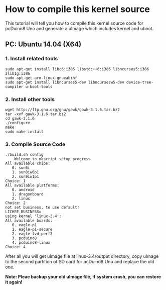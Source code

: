 # How to compile this kernel source

This tutorial will tell you how to compile this kernel source code for pcDuino8 Uno and generate a uImage which includes kernel and uboot.

## PC: Ubuntu 14.04 (X64)
### 1. Install related tools
```
sudo apt-get install libc6:i386 libstdc++6:i386 libncurses5:i386 zlib1g:i386
sudo apt-get arm-linux-gnueabihf
sudo apt-get install libncurses5-dev libncursesw5-dev device-tree-compiler u-boot-tools

```
### 2. Install other tools
```
wget http://ftp.gnu.org/gnu/gawk/gawk-3.1.6.tar.bz2
tar -xvf gawk-3.1.6.tar.bz2
cd gawk-3.1.6
./configure
make
sudo make install
```

### 3. Compile Source Code
```
./build.sh config
	Welcome to mkscript setup progress
All available chips:
   0. sun6i
   1. sun8iw6p1
   2. sun9iw1p1
Choice: 1
All available platforms:
   0. android
   1. dragonboard
   2. linux
Choice: 2
not set business, to use default!
LICHEE_BUSINESS=
using kernel 'linux-3.4':
All available boards:
   0. eagle-p1
   1. eagle-p1-secure
   2. eagle-tvd-perf3
   3. pcduino8
   4. pcduino8-linux
Choice: 4
```

After all you will get uImage file at linux-3.4/output directory, copy uImage to the second partition of SD card for pcDuino8 Uno and replace the old one.

**Note: Pleae backup your old uImage file, if system crash, you can restore it again!**


